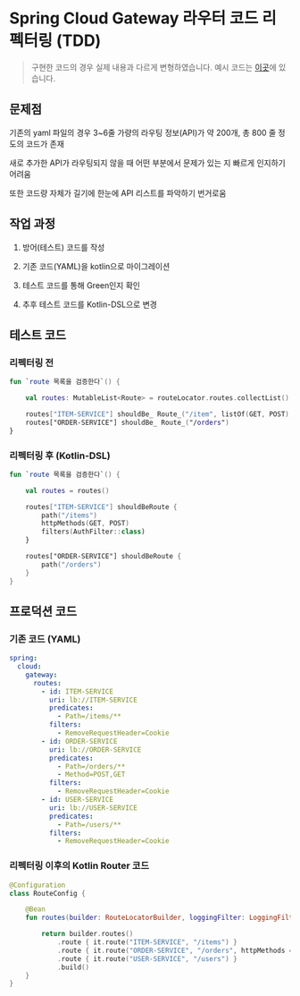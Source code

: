 # Spring Cloud Gateway 라우터 코드 리펙터링 (TDD)

> 구현한 코드의 경우 실제 내용과 다르게 변형하였습니다.
> 예시 코드는 [이곳](https://github.com/progress0407/experience-repository-for-resume/blob/main/philo-resume-project/gateway-router-test/src/test/kotlin/io/philo/gateway/GatewayAppTestByDsl.kt)에 있습니다.

## 문제점

기존의 yaml 파일의 경우 3~6줄 가량의 라우팅 정보(API)가 약 200개, 총 800 줄 정도의 코드가 존재

새로 추가한 API가 라우팅되지 않을 때 어떤 부분에서 문제가 있는 지 빠르게 인지하기 어려움

또한 코드량 자체가 길기에 한눈에 API 리스트를 파악하기 번거로움

## 작업 과정

1. 방어(테스트) 코드를 작성

2. 기존 코드(YAML)을 kotlin으로 마이그레이션

3. 테스트 코드를 통해 Green인지 확인

4. 추후 테스트 코드를 Kotlin-DSL으로 변경


## 테스트 코드

### 리펙터링 전

```kotlin
fun `route 목록을 검증한다`() {

    val routes: MutableList<Route> = routeLocator.routes.collectList().block()!!

    routes["ITEM-SERVICE"] shouldBe_ Route_("/item", listOf(GET, POST), AuthFilter::class)
    routes["ORDER-SERVICE"] shouldBe_ Route_("/orders")
}
```

### 리펙터링 후 (Kotlin-DSL)

```kotlin
fun `route 목록을 검증한다`() {

    val routes = routes()

    routes["ITEM-SERVICE"] shouldBeRoute {
        path("/items")
        httpMethods(GET, POST)
        filters(AuthFilter::class)
    }

    routes["ORDER-SERVICE"] shouldBeRoute {
        path("/orders")
    }
}

```

## 프로덕션 코드

### 기존 코드 (YAML)

```yaml
spring:
  cloud:
    gateway:
      routes:
        - id: ITEM-SERVICE
          uri: lb://ITEM-SERVICE
          predicates:
            - Path=/items/**
          filters:
            - RemoveRequestHeader=Cookie
        - id: ORDER-SERVICE
          uri: lb://ORDER-SERVICE
          predicates:
            - Path=/orders/**
            - Method=POST,GET
          filters:
            - RemoveRequestHeader=Cookie
        - id: USER-SERVICE
          uri: lb://USER-SERVICE
          predicates:
            - Path=/users/**
          filters:
            - RemoveRequestHeader=Cookie
```

### 리펙터링 이후의 Kotlin Router 코드

```kotlin
@Configuration
class RouteConfig {

    @Bean
    fun routes(builder: RouteLocatorBuilder, loggingFilter: LoggingFilter): RouteLocator {

        return builder.routes()
            .route { it.route("ITEM-SERVICE", "/items") }
            .route { it.route("ORDER-SERVICE", "/orders", httpMethods = arrayOf(POST, GET)) }
            .route { it.route("USER-SERVICE", "/users") }
            .build()
    }
}
```
